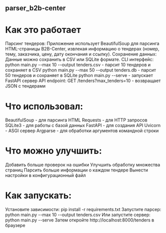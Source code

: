 ## parser_b2b-center
# Как это работает
  Парсинг тендеров: 
    Приложение использует BeautifulSoup для парсинга HTML-страницы B2B-Center, извлекая информацию о тендерах (номер, тему, заказчика, цену, дату окончания и ссылку).
  Сохранение данных: 
    Данные можно сохранить в CSV или SQLite формате.
  CLI интерфейс:
    python main.py --max 10 --output tenders.csv - парсит 10 тендеров и сохраняет в CSV
    python main.py --max 50 --output tenders.db - парсит 50 тендеров и сохраняет в SQLite
    python main.py --serve - запускает FastAPI сервер
  API endpoint:
    GET /tenders?max_tenders=10 - возвращает JSON с тендерами
# Что использовал:
  BeautifulSoup - для парсинга HTML
  Requests - для HTTP запросов
  SQLite3 - для работы с базой данных
  FastAPI - для создания API
  Uvicorn - ASGI сервер
  Argparse - для обработки аргументов командной строки
# Что можно улучшить:
  Добавить больше проверок на ошибки
  Улучшить обработку множества страниц
  Парсить больше информации о каждом тендере
  Вынести настройки в конфигурационный файл
# Как запускать:
Установите зависимости:
  pip install -r requirements.txt
Запустите парсер:
  python main.py --max 10 --output tenders.csv
Или запустите сервер:
  python main.py --serve
  Затем откройте http://localhost:8000/tenders в браузере
  
